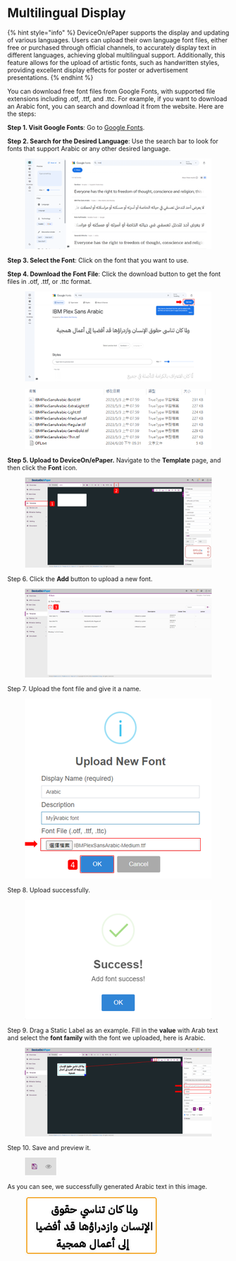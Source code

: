 # Multilingual Display

{% hint style="info" %}
DeviceOn/ePaper supports the display and updating of various languages. Users can upload their own language font files, either free or purchased through official channels, to accurately display text in different languages, achieving global multilingual support. Additionally, this feature allows for the upload of artistic fonts, such as handwritten styles, providing excellent display effects for poster or advertisement presentations.
{% endhint %}

You can download free font files from Google Fonts, with supported file extensions including .otf, .ttf, and .ttc. For example, if you want to download an Arabic font, you can search and download it from the website. Here are the steps:

**Step 1. Visit Google Fonts**: Go to [Google Fonts](https://fonts.google.com).

**Step 2. Search for the Desired Language**: Use the search bar to look for fonts that support Arabic or any other desired language.

<figure><img src="../../.gitbook/assets/image (64).png" alt=""><figcaption></figcaption></figure>

**Step 3. Select the Font**: Click on the font that you want to use.

**Step 4. Download the Font File**: Click the download button to get the font files in .otf, .ttf, or .ttc format.

<figure><img src="../../.gitbook/assets/image (65).png" alt=""><figcaption></figcaption></figure>

<figure><img src="../../.gitbook/assets/image (66).png" alt=""><figcaption></figcaption></figure>

**Step 5. Upload to DeviceOn/ePaper.** Navigate to the **Template** page, and then click the **Font** icon.

<figure><img src="../../.gitbook/assets/image (67).png" alt=""><figcaption></figcaption></figure>

Step 6. Click the **Add** button to upload a new font.

<figure><img src="../../.gitbook/assets/image (68).png" alt=""><figcaption></figcaption></figure>

Step 7. Upload the font file and give it a name.

<figure><img src="../../.gitbook/assets/image (69).png" alt=""><figcaption></figcaption></figure>

Step 8. Upload successfully.

<figure><img src="../../.gitbook/assets/image (70).png" alt=""><figcaption></figcaption></figure>

Step 9. Drag a Static Label as an example. Fill in the **value** with Arab text and select the **font family** with the font we uploaded, here is Arabic.

<figure><img src="../../.gitbook/assets/image (72).png" alt=""><figcaption></figcaption></figure>

Step 10. Save and preview it.

<figure><img src="../../.gitbook/assets/image (73).png" alt=""><figcaption></figcaption></figure>

As you can see, we successfully generated Arabic text in this image.

<figure><img src="../../.gitbook/assets/image (74).png" alt=""><figcaption></figcaption></figure>
